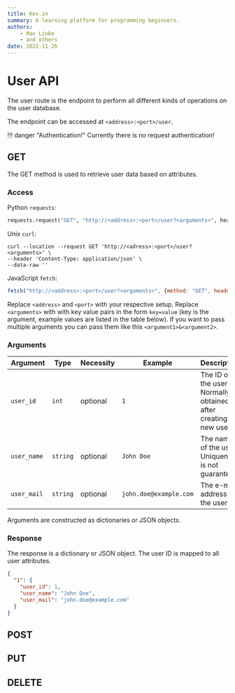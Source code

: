 ```yaml
---
title: Kev.in
summary: A learning platform for programming beginners.
authors:
    - Max Linke
    - and others
date: 2022-11-26
---
```


# User API

The user route is the endpoint to perform all different kinds of operations on the user database.

The endpoint can be accessed at `<address>:<port>/user`.

!!! danger "Authentication!"
    Currently there is no request authentication!

## GET

The GET method is used to retrieve user data based on attributes.

### Access

Python `requests`:

```python
requests.request("GET", "http://<address>:<port>/user?<arguments>", headers={"Content-Type": "application/json"})
```

Unix `curl`:

```
curl --location --request GET 'http://<adress>:<port>/user?<arguments>' \
--header 'Content-Type: application/json' \
--data-raw ''
```

JavaScript `fetch`:

```javascript
fetch("http://<address>:<port>/user?<arguments>", {method: "GET", headers: {"Content-Type": "application/json"}})
```

Replace `<address>` and `<port>` with your respective setup.
Replace `<arguments>` with with key value pairs in the form `key=value` (key is the argument, example values are listed in the table below). If you want to pass multiple arguments you can pass them like this `<argument1>&<argument2>`.

### Arguments

| Argument | Type | Necessity | Example | Description |
|---|---|---|---|---|
| `user_id` | `int` | optional | `1` | The ID of the user. Normally obtained after creating a new user. |
| `user_name` | `string` | optional | `John Doe` | The name of the user. Uniqueness is not guaranteed. |
| `user_mail` | `string` | optional | `john.doe@example.com` | The e-mail address of the user. |

Arguments are constructed as dictionaries or JSON objects.

### Response

The response is a dictionary or JSON object. The user ID is mapped to all user attributes.

```JSON
{
  "1": {
    "user_id": 1,
    "user_name": "John Doe",
    "user_mail": "john.doe@example.com"
  }
}
```

## POST

## PUT

## DELETE
